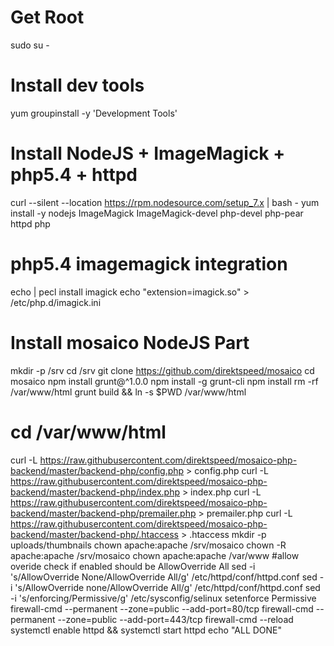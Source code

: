 # Get Root
sudo su -
# Install dev tools
yum groupinstall -y 'Development Tools'
# Install NodeJS + ImageMagick + php5.4 + httpd
curl --silent --location https://rpm.nodesource.com/setup_7.x | bash -
yum install -y nodejs ImageMagick ImageMagick-devel php-devel php-pear httpd php
# php5.4 imagemagick integration
echo | pecl install imagick
echo "extension=imagick.so" > /etc/php.d/imagick.ini

# Install mosaico NodeJS Part
mkdir -p /srv
cd /srv
git clone https://github.com/direktspeed/mosaico
cd mosaico
npm install grunt@^1.0.0
npm install -g grunt-cli
npm install
rm -rf /var/www/html
grunt build && ln -s $PWD /var/www/html
# cd /var/www/html
curl -L https://raw.githubusercontent.com/direktspeed/mosaico-php-backend/master/backend-php/config.php > config.php
curl -L https://raw.githubusercontent.com/direktspeed/mosaico-php-backend/master/backend-php/index.php > index.php
curl -L https://raw.githubusercontent.com/direktspeed/mosaico-php-backend/master/backend-php/premailer.php > premailer.php
curl -L https://raw.githubusercontent.com/direktspeed/mosaico-php-backend/master/backend-php/.htaccess > .htaccess
mkdir -p uploads/thumbnails
chown apache:apache /srv/mosaico
chown -R apache:apache /srv/mosaico
chown apache:apache /var/www
#allow overide check if enabled should be     AllowOverride All
sed -i 's/AllowOverride None/AllowOverride All/g' /etc/httpd/conf/httpd.conf
sed -i 's/AllowOverride none/AllowOverride All/g' /etc/httpd/conf/httpd.conf
sed -i 's/enforcing/Permissive/g' /etc/sysconfig/selinux
setenforce Permissive
firewall-cmd --permanent --zone=public --add-port=80/tcp
firewall-cmd --permanent --zone=public --add-port=443/tcp
firewall-cmd --reload
systemctl enable httpd && systemctl start httpd
echo "ALL DONE"
